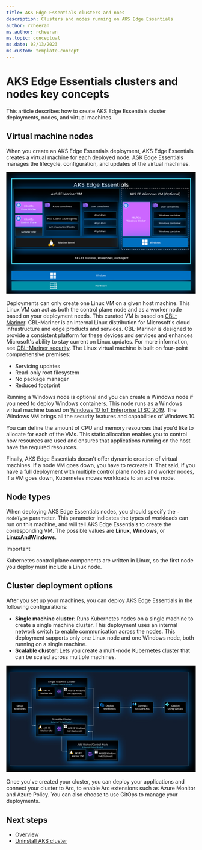 ```yaml
---
title: AKS Edge Essentials clusters and noes
description: Clusters and nodes running on AKS Edge Essentials 
author: rcheeran
ms.author: rcheeran
ms.topic: conceptual
ms.date: 02/13/2023
ms.custom: template-concept
---
```


# AKS Edge Essentials clusters and nodes key concepts

This article describes how to create AKS Edge Essentials cluster deployments, nodes, and virtual machines.

## Virtual machine nodes

When you create an AKS Edge Essentials deployment, AKS Edge Essentials creates a virtual machine for each deployed node. ASK Edge Essentials manages the lifecycle, configuration, and updates of the virtual machines. 

![Screenshot showing the the VMs in AKS Edge.](./media/aks-edge/aks-edge-vm.png)

Deployments can only create one Linux VM on a given host machine. This Linux VM can act as both the control plane node and as a worker node based on your deployment needs. This curated VM is based on [CBL-Mariner](https://github.com/microsoft/CBL-Mariner). CBL-Mariner is an internal Linux distribution for Microsoft's cloud infrastructure and edge products and services. CBL-Mariner is designed to provide a consistent platform for these devices and services and enhances Microsoft's ability to stay current on Linux updates. For more information, see [CBL-Mariner security](https://github.com/microsoft/CBL-Mariner/blob/2.0/SECURITY.md). The Linux virtual machine is built on four-point comprehensive premises:

- Servicing updates
- Read-only root filesystem
- No package manager
- Reduced footprint

Running a Windows node is optional and you can create a Windows node if you need to deploy Windows containers. This node runs as a Windows virtual machine based on [Windows 10 IoT Enterprise LTSC 2019](/lifecycle/products/windows-10-iot-enterprise-ltsc-2019). The Windows VM brings all the security features and capabilities of Windows 10. 

You can define the amount of CPU and memory resources that you'd like to allocate for each of the VMs. This static allocation enables you to control how resources are used and ensures that applications running on the host have the required resources.

Finally, AKS Edge Essentials doesn't offer dynamic creation of virtual machines. If a node VM goes down, you have to recreate it. That said, if you have a full deployment with multiple control plane nodes and worker nodes, if a VM goes down, Kubernetes moves workloads to an active node.

## Node types

When deploying AKS Edge Essentials nodes, you should specify the `-NodeType` parameter. This parameter indicates the types of workloads can run on this machine, and will tell AKS Edge Essentials to create the corresponding VM. The possible values are **Linux**, **Windows**, or **LinuxAndWindows**.

> [!IMPORTANT]
> Kubernetes control plane components are written in Linux, so the first node you deploy must include a Linux node.

## Cluster deployment options

After you set up your machines, you can deploy AKS Edge Essentials in the following configurations:

- **Single machine cluster**: Runs Kubernetes nodes on a single machine to create a single machine cluster. This deployment uses an internal network switch to enable communication across the nodes. This deployment supports only one Linux node and one Windows node, both running on a single machine.
- **Scalable cluster**: Lets you create a multi-node Kubernetes cluster that can be scaled across multiple machines.

![Diagram showing AKS Edge Essentials deployment scenarios.](./media/aks-edge/aks-edge-deployment-options.jpg)
  
Once you've created your cluster, you can deploy your applications and connect your cluster to Arc, to enable Arc extensions such as Azure Monitor and Azure Policy. You can also choose to use GitOps to manage your deployments.

## Next steps

- [Overview](aks-edge-overview.md)
- [Uninstall AKS cluster](aks-edge-howto-uninstall.md)
